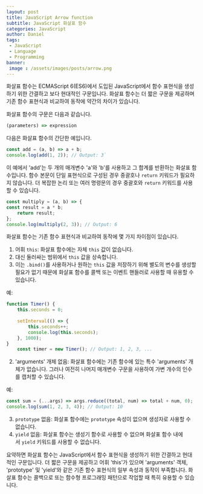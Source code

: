 ```yaml
---
layout: post
title: JavaScript Arrow function
subtitle: JavaScript 화살표 함수
categories: JavaScript
author: Daniel
tags: 
 - JavaScript
 - Language
 - Programming
banner:
 image : /assets/images/posts/arrow.png
---
```


화살표 함수는 ECMAScript 6(ES6)에서 도입된 JavaScript에서 함수 표현식을 생성하기 위한 간결하고 보다 현대적인 구문입니다. 화살표 함수는 더 짧은 구문을 제공하며 기존 함수 표현식과 비교하여 동작에 약간의 차이가 있습니다.

화살표 함수의 구문은 다음과 같습니다.

```javascript
(parameters) => expression
```


다음은 화살표 함수의 간단한 예입니다.
```javascript
const add = (a, b) => a + b;  
console.log(add(1, 2)); // Output: 3`
```


이 예에서 'add'는 두 개의 매개변수 'a'와 'b'를 사용하고 그 합계를 반환하는 화살표 함수입니다. 
함수 본문이 단일 표현식으로 구성된 경우 중괄호나 `return` 키워드가 필요하지 않습니다. 
더 복잡한 논리 또는 여러 명령문의 경우 중괄호와 `return` 키워드를 사용할 수 있습니다.
```javascript
const multiply = (a, b) => {   
const result = a * b;   
	return result; 
};  
console.log(multiply(2, 3)); // Output: 6
```



화살표 함수는 기존 함수 표현식과 비교하여 동작에 몇 가지 차이점이 있습니다.

1.  어휘 `this`: 화살표 함수에는 자체 `this` 값이 없습니다. 
2. 대신 둘러싸는 범위에서 `this` 값을 상속합니다. 
3. 이는 `.bind()`를 사용하거나 원하는 `this` 값을 저장하기 위해 별도의 변수를 생성할 필요가 없기 때문에 화살표 함수를 콜백 또는 이벤트 핸들러로 사용할 때 유용할 수 있습니다.

예:
```javascript
function Timer() {   
	this.seconds = 0;    
	
	setInterval(() => {     
		this.seconds++;     
		console.log(this.seconds);   
	}, 1000); 
}  
	const timer = new Timer(); // Output: 1, 2, 3, ...
```



2.  'arguments' 개체 없음: 화살표 함수에는 기존 함수에 있는 특수 'arguments' 개체가 없습니다. 그러나 여전히 나머지 매개변수 구문을 사용하여 가변 개수의 인수를 캡처할 수 있습니다.

예:
```javascript
const sum = (...args) => args.reduce((total, num) => total + num, 0);  
console.log(sum(1, 2, 3, 4)); // Output: 10
```

3.  `prototype` 없음: 화살표 함수에는 `prototype` 속성이 없으며 생성자로 사용할 수 없습니다.
4.  `yield` 없음: 화살표 함수는 생성기 함수로 사용할 수 없으며 화살표 함수 내에서 `yield` 키워드를 사용할 수 없습니다.

요약하면 화살표 함수는 JavaScript에서 함수 표현식을 생성하기 위한 간결하고 현대적인 구문입니다. 더 짧은 구문을 제공하고 어휘 'this'가 있으며 'arguments' 객체, 'prototype' 및 'yield'와 같은 기존 함수 표현식의 일부 속성과 동작이 부족합니다. 화살표 함수는 콜백으로 또는 함수형 프로그래밍 패턴으로 작업할 때 특히 유용할 수 있습니다.